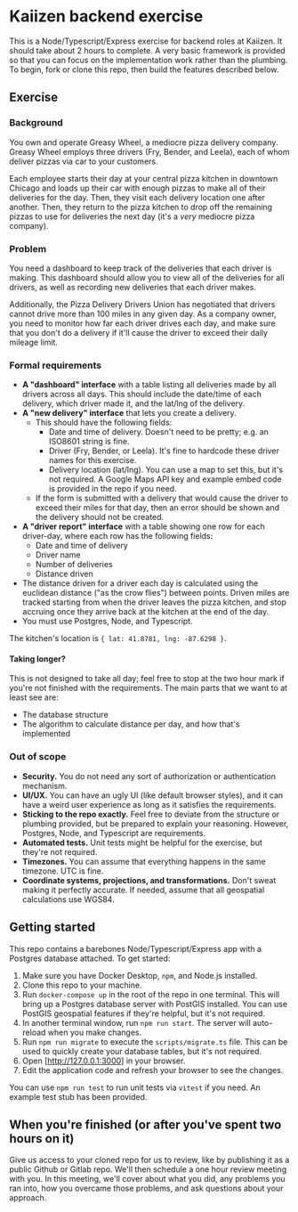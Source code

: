 # Kaiizen backend exercise

This is a Node/Typescript/Express exercise for backend roles at Kaiizen. It should take about 2 hours to complete. A very basic framework is provided so that you can focus on the implementation work rather than the plumbing. To begin, fork or clone this repo, then build the features described below.

## Exercise

### Background

You own and operate Greasy Wheel, a mediocre pizza delivery company. Greasy Wheel employs three drivers (Fry, Bender, and Leela), each of whom deliver pizzas via car to your customers.

Each employee starts their day at your central pizza kitchen in downtown Chicago and loads up their car with enough pizzas to make all of their deliveries for the day. Then, they visit each delivery location one after another. Then, they return to the pizza kitchen to drop off the remaining pizzas to use for deliveries the next day (it's a _very_ mediocre pizza company).

### Problem

You need a dashboard to keep track of the deliveries that each driver is making. This dashboard should allow you to view all of the deliveries for all drivers, as well as recording new deliveries that each driver makes.

Additionally, the Pizza Delivery Drivers Union has negotiated that drivers cannot drive more than 100 miles in any given day. As a company owner, you need to monitor how far each driver drives each day, and make sure that you don't do a delivery if it'll cause the driver to exceed their daily mileage limit.

### Formal requirements

* **A "dashboard" interface** with a table listing all deliveries made by all drivers across all days. This should include the date/time of each delivery, which driver made it, and the lat/lng of the delivery.
* **A "new delivery" interface** that lets you create a delivery.
    * This should have the following fields:
        * Date and time of delivery. Doesn't need to be pretty; e.g. an ISO8601 string is fine.
        * Driver (Fry, Bender, or Leela). It's fine to hardcode these driver names for this exercise.
        * Delivery location (lat/lng). You can use a map to set this, but it's not required. A Google Maps API key and example embed code is provided in the repo if you need.
    * If the form is submitted with a delivery that would cause the driver to exceed their miles for that day, then an error should be shown and the delivery should not be created.
* **A "driver report" interface** with a table showing one row for each driver-day, where each row has the following fields:
    * Date and time of delivery
    * Driver name
    * Number of deliveries
    * Distance driven
* The distance driven for a driver each day is calculated using the euclidean distance ("as the crow flies") between points. Driven miles are tracked starting from when the driver leaves the pizza kitchen, and stop accruing once they arrive back at the kitchen at the end of the day.
* You must use Postgres, Node, and Typescript.

The kitchen's location is `{ lat: 41.8781, lng: -87.6298 }`.

#### Taking longer?

This is not designed to take all day; feel free to stop at the two hour mark if you're not finished with the requirements. The main parts that we want to at least see are:
* The database structure
* The algorithm to calculate distance per day, and how that's implemented

### Out of scope

* **Security.** You do not need any sort of authorization or authentication mechanism.
* **UI/UX.** You can have an ugly UI (like default browser styles), and it can have a weird user experience as long as it satisfies the requirements.
* **Sticking to the repo exactly.** Feel free to deviate from the structure or plumbing provided, but be prepared to explain your reasoning. However, Postgres, Node, and Typescript are requirements.
* **Automated tests.** Unit tests might be helpful for the exercise, but they're not required.
* **Timezones.** You can assume that everything happens in the same timezone. UTC is fine.
* **Coordinate systems, projections, and transformations.** Don't sweat making it perfectly accurate. If needed, assume that all geospatial calculations use WGS84.

## Getting started

This repo contains a barebones Node/Typescript/Express app with a Postgres database attached. To get started:

1. Make sure you have Docker Desktop, `npm`, and Node.js installed.
2. Clone this repo to your machine.
3. Run `docker-compose up` in the root of the repo in one terminal. This will bring up a Postgres database server with PostGIS installed. You can use PostGIS geospatial features if they're helpful, but it's not required.
4. In another terminal window, run `npm run start`. The server will auto-reload when you make changes.
5. Run `npm run migrate` to execute the `scripts/migrate.ts` file. This can be used to quickly create your database tables, but it's not required.
6. Open [http://127.0.0.1:3000] in your browser.
7. Edit the application code and refresh your browser to see the changes.

You can use `npm run test` to run unit tests via `vitest` if you need. An example test stub has been provided.

## When you're finished (or after you've spent two hours on it)

Give us access to your cloned repo for us to review, like by publishing it as a public Github or Gitlab repo. We'll then schedule a one hour review meeting with you. In this meeting, we'll cover about what you did, any problems you ran into, how you overcame those problems, and ask questions about your approach.